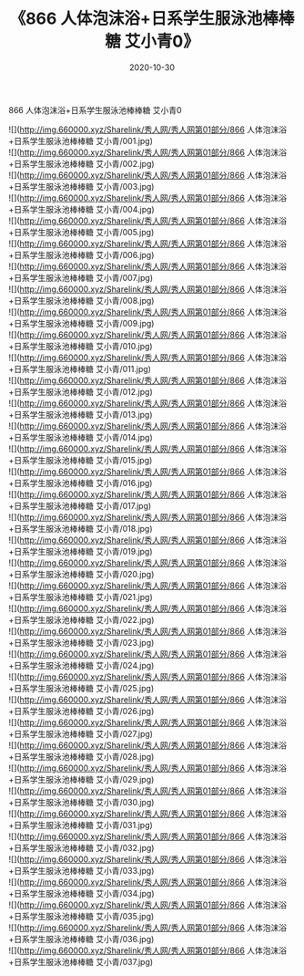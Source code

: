 ﻿---
layout: post
title:  《866 人体泡沫浴+日系学生服泳池棒棒糖 艾小青0》
date:   2020-10-30
img: http://img.660000.xyz/Sharelink/秀人网/秀人网第01部分/866 人体泡沫浴+日系学生服泳池棒棒糖 艾小青0/000.jpg
categories: [美女, 清纯, 唯美]
---

866 人体泡沫浴+日系学生服泳池棒棒糖 艾小青0

  ![](http://img.660000.xyz/Sharelink/秀人网/秀人网第01部分/866 人体泡沫浴+日系学生服泳池棒棒糖 艾小青/001.jpg) <br> ![](http://img.660000.xyz/Sharelink/秀人网/秀人网第01部分/866 人体泡沫浴+日系学生服泳池棒棒糖 艾小青/002.jpg) <br> ![](http://img.660000.xyz/Sharelink/秀人网/秀人网第01部分/866 人体泡沫浴+日系学生服泳池棒棒糖 艾小青/003.jpg) <br> ![](http://img.660000.xyz/Sharelink/秀人网/秀人网第01部分/866 人体泡沫浴+日系学生服泳池棒棒糖 艾小青/004.jpg) <br> ![](http://img.660000.xyz/Sharelink/秀人网/秀人网第01部分/866 人体泡沫浴+日系学生服泳池棒棒糖 艾小青/005.jpg) <br> ![](http://img.660000.xyz/Sharelink/秀人网/秀人网第01部分/866 人体泡沫浴+日系学生服泳池棒棒糖 艾小青/006.jpg) <br> ![](http://img.660000.xyz/Sharelink/秀人网/秀人网第01部分/866 人体泡沫浴+日系学生服泳池棒棒糖 艾小青/007.jpg) <br> ![](http://img.660000.xyz/Sharelink/秀人网/秀人网第01部分/866 人体泡沫浴+日系学生服泳池棒棒糖 艾小青/008.jpg) <br> ![](http://img.660000.xyz/Sharelink/秀人网/秀人网第01部分/866 人体泡沫浴+日系学生服泳池棒棒糖 艾小青/009.jpg) <br> ![](http://img.660000.xyz/Sharelink/秀人网/秀人网第01部分/866 人体泡沫浴+日系学生服泳池棒棒糖 艾小青/010.jpg) <br> ![](http://img.660000.xyz/Sharelink/秀人网/秀人网第01部分/866 人体泡沫浴+日系学生服泳池棒棒糖 艾小青/011.jpg) <br> ![](http://img.660000.xyz/Sharelink/秀人网/秀人网第01部分/866 人体泡沫浴+日系学生服泳池棒棒糖 艾小青/012.jpg) <br> ![](http://img.660000.xyz/Sharelink/秀人网/秀人网第01部分/866 人体泡沫浴+日系学生服泳池棒棒糖 艾小青/013.jpg) <br> ![](http://img.660000.xyz/Sharelink/秀人网/秀人网第01部分/866 人体泡沫浴+日系学生服泳池棒棒糖 艾小青/014.jpg) <br> ![](http://img.660000.xyz/Sharelink/秀人网/秀人网第01部分/866 人体泡沫浴+日系学生服泳池棒棒糖 艾小青/015.jpg) <br> ![](http://img.660000.xyz/Sharelink/秀人网/秀人网第01部分/866 人体泡沫浴+日系学生服泳池棒棒糖 艾小青/016.jpg) <br> ![](http://img.660000.xyz/Sharelink/秀人网/秀人网第01部分/866 人体泡沫浴+日系学生服泳池棒棒糖 艾小青/017.jpg) <br> ![](http://img.660000.xyz/Sharelink/秀人网/秀人网第01部分/866 人体泡沫浴+日系学生服泳池棒棒糖 艾小青/018.jpg) <br> ![](http://img.660000.xyz/Sharelink/秀人网/秀人网第01部分/866 人体泡沫浴+日系学生服泳池棒棒糖 艾小青/019.jpg) <br> ![](http://img.660000.xyz/Sharelink/秀人网/秀人网第01部分/866 人体泡沫浴+日系学生服泳池棒棒糖 艾小青/020.jpg) <br> ![](http://img.660000.xyz/Sharelink/秀人网/秀人网第01部分/866 人体泡沫浴+日系学生服泳池棒棒糖 艾小青/021.jpg) <br> ![](http://img.660000.xyz/Sharelink/秀人网/秀人网第01部分/866 人体泡沫浴+日系学生服泳池棒棒糖 艾小青/022.jpg) <br> ![](http://img.660000.xyz/Sharelink/秀人网/秀人网第01部分/866 人体泡沫浴+日系学生服泳池棒棒糖 艾小青/023.jpg) <br> ![](http://img.660000.xyz/Sharelink/秀人网/秀人网第01部分/866 人体泡沫浴+日系学生服泳池棒棒糖 艾小青/024.jpg) <br> ![](http://img.660000.xyz/Sharelink/秀人网/秀人网第01部分/866 人体泡沫浴+日系学生服泳池棒棒糖 艾小青/025.jpg) <br> ![](http://img.660000.xyz/Sharelink/秀人网/秀人网第01部分/866 人体泡沫浴+日系学生服泳池棒棒糖 艾小青/026.jpg) <br> ![](http://img.660000.xyz/Sharelink/秀人网/秀人网第01部分/866 人体泡沫浴+日系学生服泳池棒棒糖 艾小青/027.jpg) <br> ![](http://img.660000.xyz/Sharelink/秀人网/秀人网第01部分/866 人体泡沫浴+日系学生服泳池棒棒糖 艾小青/028.jpg) <br> ![](http://img.660000.xyz/Sharelink/秀人网/秀人网第01部分/866 人体泡沫浴+日系学生服泳池棒棒糖 艾小青/029.jpg) <br> ![](http://img.660000.xyz/Sharelink/秀人网/秀人网第01部分/866 人体泡沫浴+日系学生服泳池棒棒糖 艾小青/030.jpg) <br> ![](http://img.660000.xyz/Sharelink/秀人网/秀人网第01部分/866 人体泡沫浴+日系学生服泳池棒棒糖 艾小青/031.jpg) <br> ![](http://img.660000.xyz/Sharelink/秀人网/秀人网第01部分/866 人体泡沫浴+日系学生服泳池棒棒糖 艾小青/032.jpg) <br> ![](http://img.660000.xyz/Sharelink/秀人网/秀人网第01部分/866 人体泡沫浴+日系学生服泳池棒棒糖 艾小青/033.jpg) <br> ![](http://img.660000.xyz/Sharelink/秀人网/秀人网第01部分/866 人体泡沫浴+日系学生服泳池棒棒糖 艾小青/034.jpg) <br> ![](http://img.660000.xyz/Sharelink/秀人网/秀人网第01部分/866 人体泡沫浴+日系学生服泳池棒棒糖 艾小青/035.jpg) <br> ![](http://img.660000.xyz/Sharelink/秀人网/秀人网第01部分/866 人体泡沫浴+日系学生服泳池棒棒糖 艾小青/036.jpg) <br> ![](http://img.660000.xyz/Sharelink/秀人网/秀人网第01部分/866 人体泡沫浴+日系学生服泳池棒棒糖 艾小青/037.jpg) <br>